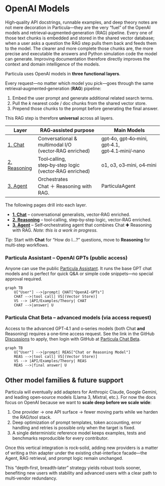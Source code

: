 # OpenAI Models

High‑quality API docstrings, runnable examples, and deep theory notes are not mere decoration in Particula—they are the very “fuel” of the OpenAI models and retrieval‑augmented‑generation (RAG) pipeline. Every one of those text chunks is embedded and stored in the shared vector database; when a user asks a question the RAG step pulls them back and feeds them to the model.  The clearer and more complete those chunks are, the more precise and executable the answers and Python simulation code the model can generate.  Improving documentation therefore directly improves the context and domain intelligence of the models.

Particula uses OpenAI models in **three functional layers**.  

Every request—no matter which model you pick—goes through the same
retrieval‑augmented‑generation (**RAG**) pipeline:

1. Embed the user prompt and generate additional related search terms. 
2. Pull the *k* nearest code / doc chunks from the shared vector store.  
3. Prepend those chunks to the prompt before generating the final answer.

This RAG step is therefore **universal** across all layers.

| Layer | RAG‑assisted purpose | Main Models |
|-------|----------------------|-------------|
| [1. Chat](Chat.md) | Conversational & multimodal I/O (vector‑RAG enriched) | gpt‑4o, gpt‑4o‑mini, gpt‑4.1, gpt‑4.1‑mini/‑nano |
| [2. Reasoning](Reasoning.md) | Tool‑calling, step‑by‑step logic (vector‑RAG enriched) | o1, o3, o3‑mini, o4‑mini |
| [3. Agent](Agents.md) | Orchestrates Chat ＋ Reasoning with RAG. | ParticulaAgent |

The following pages drill into each layer.

- **[1. Chat](Chat.md)** – conversational generalists, vector‑RAG enriched.
- **[2. Reasoning](Reasoning.md)** – tool‑calling, step‑by‑step logic, vector‑RAG enriched.
- **[3. Agent](Agents.md)** – Self‑orchestrating agent that combines Chat ✚ Reasoning with RAG. *Note: this is a work in progress.*


_Tip:_ Start with **Chat** for “How do I…?” questions, move to
**Reasoning** for multi‑step workflows.


### Particula Assistant – OpenAI GPTs (public access)

Anyone can use the public
[Particula Assistant](https://chatgpt.com/g/g-67b9dffbaa988191a4c7adfd4f96af65-particula-assistant).
It runs the base GPT chat models and is perfect for quick Q&A or simple
code snippets—no special approval required.

```mermaid
graph TB
    U["User"] -->|prompt| CHAT["OpenAI-GPTs"]
    CHAT -->|tool call| VS[(Vector Store)]
    VS --> |API/Examples/Theory| CHAT
    CHAT -->|answer| U
```

### Particula Chat Beta – advanced models (via access request)

Access to the advanced GPT‑4.1 and o‑series models
(both Chat **and** Reasoning) requires a one‑time access request.
See the link in the GitHub [Discussions](https://github.com/uncscode/particula/discussions) to apply, then login with GitHub at [Particula Chat Beta](https://particula-rag.fly.dev/closed_beta).


```mermaid
graph TB
    U["User"] -->|prompt| REAS["Chat or Reasoning Model"]
    REAS -->|tool call| VS[(Vector Store)]
    VS --> |API/Examples/Theory| REAS
    REAS -->|final answer| U
```


## Other model families & future support

Particula will eventually add adapters for Anthropic Claude, Google Gemini,
and leading open‑source models (Llama 3, Mixtral, etc.).  For now the docs
focus on OpenAI because we want to **scale deep before we scale wide**:

1. One provider → one API surface → fewer moving parts while we harden
   the RAG/tool stack.
2. Deep optimization of prompt templates, token accounting, error handling
   and retries is possible only when the target is fixed.
3. A single deterministic reference model keeps examples, tests and
   benchmarks reproducible for every contributor.

Once this vertical integration is rock‑solid, adding new providers is a
matter of writing a thin adapter under the existing chat-interface facade—the
Agent, RAG retrieval, and prompt logic remain unchanged.

This “depth‑first, breadth‑later” strategy yields robust tools sooner,
benefiting new users with stability and advanced users with a clear path to
multi‑vendor redundancy.
